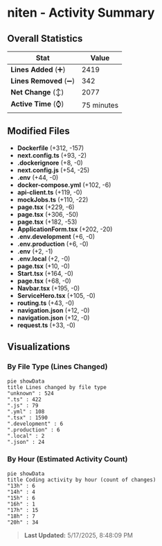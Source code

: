 # niten - Activity Summary 

## Overall Statistics

| Stat                   | Value                                                             |
| ---------------------- | ----------------------------------------------------------------- |
| **Lines Added** (➕)   | 2419                                          |
| **Lines Removed** (➖) | 342                                        |
| **Net Change** (↕)    | 2077                |
| **Active Time** (⌚)   | 75 minutes |


## Modified Files
- **Dockerfile** (+312, -157)
- **next.config.ts** (+93, -2)
- **.dockerignore** (+8, -0)
- **next.config.js** (+54, -25)
- **.env** (+44, -0)
- **docker-compose.yml** (+102, -6)
- **api-client.ts** (+119, -0)
- **mockJobs.ts** (+110, -22)
- **page.tsx** (+229, -6)
- **page.tsx** (+306, -50)
- **page.tsx** (+182, -53)
- **ApplicationForm.tsx** (+202, -20)
- **.env.development** (+6, -0)
- **.env.production** (+6, -0)
- **.env** (+2, -1)
- **.env.local** (+2, -0)
- **page.tsx** (+10, -0)
- **Start.tsx** (+164, -0)
- **page.tsx** (+68, -0)
- **Navbar.tsx** (+195, -0)
- **ServiceHero.tsx** (+105, -0)
- **routing.ts** (+43, -0)
- **navigation.json** (+12, -0)
- **navigation.json** (+12, -0)
- **request.ts** (+33, -0)

## Visualizations

### By File Type (Lines Changed)

```mermaid
pie showData
title Lines changed by file type
"unknown" : 524
".ts" : 422
".js" : 79
".yml" : 108
".tsx" : 1590
".development" : 6
".production" : 6
".local" : 2
".json" : 24
```

### By Hour (Estimated Activity Count)

```mermaid
pie showData
title Coding activity by hour (count of changes)
"13h" : 6
"14h" : 4
"15h" : 6
"16h" : 1
"17h" : 15
"18h" : 7
"20h" : 34
```


> **Last Updated:** 5/17/2025, 8:48:09 PM